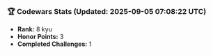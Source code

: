 ### 🏆 Codewars Stats (Updated: 2025-09-05 07:08:22 UTC)

- **Rank:** 8 kyu
- **Honor Points:** 3
- **Completed Challenges:** 1

